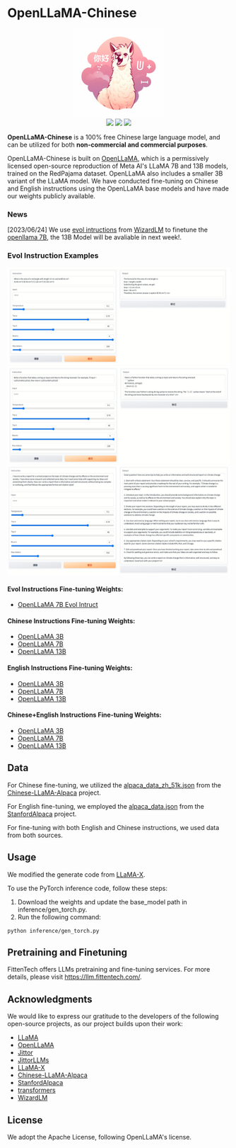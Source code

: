 # OpenLLaMA-Chinese

 <div align=center><img src="media/logo.webp" width = "200" height = "200" /></div>

 <div align=center>
 <img src="https://img.shields.io/badge/Code--License-Apache2-green"/>
 <img src="https://img.shields.io/badge/Data--License-CC%20By%20NC%204.0-orange"/>
 <img src="https://img.shields.io/badge/Model--License-Apache2-blue"/>
 </div>

**OpenLLaMA-Chinese** is a 100% free Chinese large language model, and can be utilized for both **non-commercial and commercial purposes**.

OpenLLaMA-Chinese is built on [OpenLLaMA](https://github.com/openlm-research/open_llama), which is a permissively licensed open-source reproduction of Meta AI's LLaMA 7B and 13B models, trained on the RedPajama dataset. OpenLLaMA also includes a smaller 3B variant of the LLaMA model. We have conducted fine-tuning on Chinese and English instructions using the OpenLLaMA base models and have made our weights publicly available.

### News  
\[2023/06/24\] We use [evol intructions](https://huggingface.co/datasets/WizardLM/WizardLM_evol_instruct_V2_196k) from [WizardLM](https://github.com/nlpxucan/WizardLM) to finetune the [openllama 7B](https://huggingface.co/FittenTech/openllama-english-7b-evol-intruct), the 13B Model will be avaliable in next week!.

### Evol Instruction Examples
![](media/example-1.png)
![](media/example-2.png)
![](media/example-3.png)

#### Evol Instructions Fine-tuning Weights:

- [OpenLLaMA 7B Evol Intruct](https://huggingface.co/FittenTech/openllama-english-7b-evol-intruct)

#### Chinese Instructions Fine-tuning Weights:

- [OpenLLaMA 3B](https://huggingface.co/FittenTech/openllama-chinese-3b)
- [OpenLLaMA 7B](https://huggingface.co/FittenTech/openllama-chinese-7b)
- [OpenLLaMA 13B](https://huggingface.co/FittenTech/openllama-chinese-13b)

#### English Instructions Fine-tuning Weights:
- [OpenLLaMA 3B](https://huggingface.co/FittenTech/openllama-english-3b)
- [OpenLLaMA 7B](https://huggingface.co/FittenTech/openllama-english-7b)
- [OpenLLaMA 13B](https://huggingface.co/FittenTech/openllama-english-13b)

#### Chinese+English Instructions Fine-tuning Weights:
- [OpenLLaMA 3B](https://huggingface.co/FittenTech/openllama-chinese-english-3b)
- [OpenLLaMA 7B](https://huggingface.co/FittenTech/openllama-chinese-english-7b)
- [OpenLLaMA 13B](https://huggingface.co/FittenTech/openllama-chinese-english-13b)

## Data

For Chinese fine-tuning, we utilized the [alpaca_data_zh_51k.json](data/alpaca_data_zh_51k.json) from the [Chinese-LLaMA-Alpaca](https://github.com/ymcui/Chinese-LLaMA-Alpaca) project.

For English fine-tuning, we employed the [alpaca_data.json](data/alpaca_data.json) from the [StanfordAlpaca](https://github.com/tatsu-lab/stanford_alpaca) project.

For fine-tuning with both English and Chinese instructions, we used data from both sources.

## Usage
We modified the generate code from [LLaMA-X](https://github.com/AetherCortex/Llama-X).

To use the PyTorch inference code, follow these steps:

1. Download the weights and update the base_model path in inference/gen_torch.py.
2. Run the following command:
```shell
python inference/gen_torch.py
```

## Pretraining and Finetuning
FittenTech offers LLMs pretraining and fine-tuning services. For more details, please visit https://llm.fittentech.com/.

## Acknowledgments
We would like to express our gratitude to the developers of the following open-source projects, as our project builds upon their work:

- [LLaMA](https://github.com/facebookresearch/llama)
- [OpenLLaMA](https://github.com/openlm-research/open_llama)
- [Jittor](https://github.com/Jittor/jittor)
- [JittorLLMs](https://github.com/Jittor/JittorLLMs)
- [LLaMA-X](https://github.com/AetherCortex/Llama-X)
- [Chinese-LLaMA-Alpaca](https://github.com/ymcui/Chinese-LLaMA-Alpaca)
- [StanfordAlpaca](https://github.com/tatsu-lab/stanford_alpaca)
- [transformers](https://github.com/huggingface/transformers)
- [WizardLM](https://github.com/nlpxucan/WizardLM)

## License
We adopt the Apache License, following OpenLLaMA's license.
